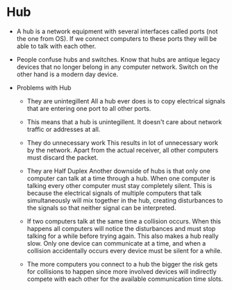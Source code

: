 # Hub

- A hub is a network equipment with several interfaces called ports (not the one from OS). If we connect computers to these ports they will be able to talk with each other.

- People confuse hubs and switches. Know that hubs are antique legacy devices that no longer belong in any computer network. Switch on the other hand is a modern day device.

- Problems with Hub
    - They are unintegillent
All a hub ever does is to copy electrical signals that are entering one port to all other ports.

    - This means that a hub is unintegillent. It doesn't care about network traffic or addresses at all.

    - They do unnecessary work
This results in lot of unnecessary work by the network. Apart from the actual receiver, all other computers must discard the packet.
    - They are Half Duplex
Another downside of hubs is that only one computer can talk at a time through a hub. When one computer is talking every other computer must stay completely silent. This is because the electrical signals of multiple computers that talk simultaneously will mix together in the hub, creating disturbances to the signals so that neither signal can be interpreted.

    - If two computers talk at the same time a collision occurs. When this happens all computers will notice the disturbances and must stop talking for a while before trying again. This also makes a hub really slow. Only one device can communicate at a time, and when a collision accidentally occurs every device must be silent for a while.
    - The more computers you connect to a hub the bigger the risk gets for collisions to happen since more involved devices will indirectly compete with each other for the available communication time slots.




   